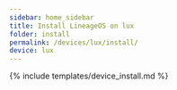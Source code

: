 ```yaml
---
sidebar: home_sidebar
title: Install LineageOS on lux
folder: install
permalink: /devices/lux/install/
device: lux
---
```

{% include templates/device_install.md %}
